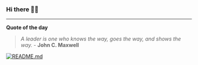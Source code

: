 ### Hi there 👋🏻


---

**Quote of the day**

> *A leader is one who knows the way, goes the way, and shows the way.* - **John C. Maxwell** 

[![README.md](https://github.com/marcolovazzano/marcolovazzano/actions/workflows/readme.yml/badge.svg?branch=main)](https://github.com/marcolovazzano/marcolovazzano/actions/workflows/readme.yml)
